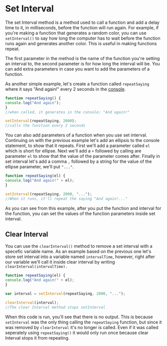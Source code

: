 # Set Interval
The set Interval method is a method used to call a function and add a delay time to it, in milliseconds,  before the function will run again. For example, if you're making a function that generates a random color, you can use `setInterval()` to say how long the computer has to wait before the function runs again and generates another color. This is useful in making functions repeat. 

The first parameter in the method is the name of the function you're setting an interval to, the second parameter is for how long the interval will be.  You can add extra parameters in case you want to add the parameters of a function.

As another simple example, let's create a function called `repeatSaying` where it says "And again!" every 2 seconds in the [console](https://javascript.sumankunwar.com.np/en/exercises/console.html). 

```js
function repeatSaying() {
console.log("And again");
}
//when called, it generates in the console: "And again!"

setInterval(repeatSaying, 2000);
//calls the function every 2 seconds


```
You can also add parameters of a function when you use set interval. Continuing on with the previous example let's add an ellipsis to the console statement, to show that it repeats. First we'll add a parameter called `el` which is short for ellipse. Next we'll add a `+` followed by calling are parameter `el` to show that the value of the parameter comes after. Finally in set interval let's add a comma `,` followed by a string for the value of the ellipse parameter, we'll put `"..."`.

```js
function repeatSaying(el) {
console.log("And again!" + el);
}

setInterval(repeatSaying, 2000, "...");
//When it runs, it'll repeat the saying "And again!..."
```

As you can see from this example, after you put the function and interval for the function, you can set the values of the function parameters inside set interval. 




## Clear Interval
You can use the `clearInterval()` method to remove a set interval with a specefic variable name. As an example based on the previous one let's store set interval into a variable named `intervalTime`, however, right after our variable we'll call it inside clear interval by writing `clearInterval(intervalTime).`

```js
function repeatSaying(el) {
console.log("And again!" + el);
}

var interval = setInterval(repeatSaying, 2000, "...");

clearInterval(interval);
//The clear Interval method stops setInterval
```

When this code is run, you'll see that there is no output. This is because `setInterval` was the only thing calling the `repeatSaying` function, but since it was removed by `clearInterval` it's no longer is called. Even if it was called seperately using `repeatSaying()` it would only run once because clear Interval stops it from repeating.

